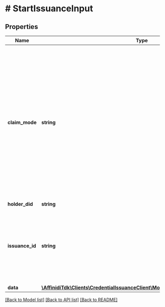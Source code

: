 # # StartIssuanceInput

## Properties

Name | Type | Description | Notes
------------ | ------------- | ------------- | -------------
**claim_mode** | **string** | In TX_CODE claim mode, additional transaction code will be generated and the Authorization Server expects presentation of the transaction Code by the end-user. If FIXED_HOLDER claim mode is defined, holderDid must be present and service will not generate additional transaction code (NORMAL claimMode is deprecated). | [optional]
**holder_did** | **string** | Holder DID | [optional]
**issuance_id** | **string** | Website&#39;s internal identifier. Website may use to get info about the status of issuance flow. If it is not provided, CIS will generate one. | [optional]
**data** | [**\AffinidiTdk\Clients\CredentialIssuanceClient\Model\StartIssuanceInputDataInner[]**](StartIssuanceInputDataInner.md) |  |

[[Back to Model list]](../../README.md#models) [[Back to API list]](../../README.md#endpoints) [[Back to README]](../../README.md)
